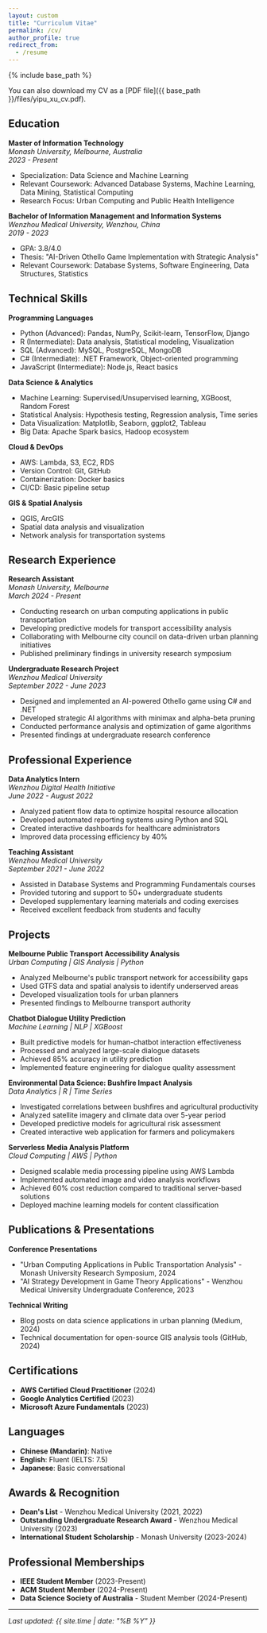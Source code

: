 ```yaml
---
layout: custom
title: "Curriculum Vitae"
permalink: /cv/
author_profile: true
redirect_from:
  - /resume
---
```


{% include base_path %}

You can also download my CV as a [PDF file]({{ base_path }}/files/yipu_xu_cv.pdf).

## Education

**Master of Information Technology**  
*Monash University, Melbourne, Australia*  
*2023 - Present*

- Specialization: Data Science and Machine Learning
- Relevant Coursework: Advanced Database Systems, Machine Learning, Data Mining, Statistical Computing
- Research Focus: Urban Computing and Public Health Intelligence

**Bachelor of Information Management and Information Systems**  
*Wenzhou Medical University, Wenzhou, China*  
*2019 - 2023*

- GPA: 3.8/4.0
- Thesis: "AI-Driven Othello Game Implementation with Strategic Analysis"
- Relevant Coursework: Database Systems, Software Engineering, Data Structures, Statistics

## Technical Skills

**Programming Languages**
- Python (Advanced): Pandas, NumPy, Scikit-learn, TensorFlow, Django
- R (Intermediate): Data analysis, Statistical modeling, Visualization
- SQL (Advanced): MySQL, PostgreSQL, MongoDB
- C# (Intermediate): .NET Framework, Object-oriented programming
- JavaScript (Intermediate): Node.js, React basics

**Data Science & Analytics**
- Machine Learning: Supervised/Unsupervised learning, XGBoost, Random Forest
- Statistical Analysis: Hypothesis testing, Regression analysis, Time series
- Data Visualization: Matplotlib, Seaborn, ggplot2, Tableau
- Big Data: Apache Spark basics, Hadoop ecosystem

**Cloud & DevOps**
- AWS: Lambda, S3, EC2, RDS
- Version Control: Git, GitHub
- Containerization: Docker basics
- CI/CD: Basic pipeline setup

**GIS & Spatial Analysis**
- QGIS, ArcGIS
- Spatial data analysis and visualization
- Network analysis for transportation systems

## Research Experience

**Research Assistant**  
*Monash University, Melbourne*  
*March 2024 - Present*

- Conducting research on urban computing applications in public transportation
- Developing predictive models for transport accessibility analysis
- Collaborating with Melbourne city council on data-driven urban planning initiatives
- Published preliminary findings in university research symposium

**Undergraduate Research Project**  
*Wenzhou Medical University*  
*September 2022 - June 2023*

- Designed and implemented an AI-powered Othello game using C# and .NET
- Developed strategic AI algorithms with minimax and alpha-beta pruning
- Conducted performance analysis and optimization of game algorithms
- Presented findings at undergraduate research conference

## Professional Experience

**Data Analytics Intern**  
*Wenzhou Digital Health Initiative*  
*June 2022 - August 2022*

- Analyzed patient flow data to optimize hospital resource allocation
- Developed automated reporting systems using Python and SQL
- Created interactive dashboards for healthcare administrators
- Improved data processing efficiency by 40%

**Teaching Assistant**  
*Wenzhou Medical University*  
*September 2021 - June 2022*

- Assisted in Database Systems and Programming Fundamentals courses
- Provided tutoring and support to 50+ undergraduate students
- Developed supplementary learning materials and coding exercises
- Received excellent feedback from students and faculty

## Projects

**Melbourne Public Transport Accessibility Analysis**  
*Urban Computing | GIS Analysis | Python*
- Analyzed Melbourne's public transport network for accessibility gaps
- Used GTFS data and spatial analysis to identify underserved areas
- Developed visualization tools for urban planners
- Presented findings to Melbourne transport authority

**Chatbot Dialogue Utility Prediction**  
*Machine Learning | NLP | XGBoost*
- Built predictive models for human-chatbot interaction effectiveness
- Processed and analyzed large-scale dialogue datasets
- Achieved 85% accuracy in utility prediction
- Implemented feature engineering for dialogue quality assessment

**Environmental Data Science: Bushfire Impact Analysis**  
*Data Analytics | R | Time Series*
- Investigated correlations between bushfires and agricultural productivity
- Analyzed satellite imagery and climate data over 5-year period
- Developed predictive models for agricultural risk assessment
- Created interactive web application for farmers and policymakers

**Serverless Media Analysis Platform**  
*Cloud Computing | AWS | Python*
- Designed scalable media processing pipeline using AWS Lambda
- Implemented automated image and video analysis workflows
- Achieved 60% cost reduction compared to traditional server-based solutions
- Deployed machine learning models for content classification

## Publications & Presentations

**Conference Presentations**
- "Urban Computing Applications in Public Transportation Analysis" - Monash University Research Symposium, 2024
- "AI Strategy Development in Game Theory Applications" - Wenzhou Medical University Undergraduate Conference, 2023

**Technical Writing**
- Blog posts on data science applications in urban planning (Medium, 2024)
- Technical documentation for open-source GIS analysis tools (GitHub, 2024)

## Certifications

- **AWS Certified Cloud Practitioner** (2024)
- **Google Analytics Certified** (2023)
- **Microsoft Azure Fundamentals** (2023)

## Languages

- **Chinese (Mandarin)**: Native
- **English**: Fluent (IELTS: 7.5)
- **Japanese**: Basic conversational

## Awards & Recognition

- **Dean's List** - Wenzhou Medical University (2021, 2022)
- **Outstanding Undergraduate Research Award** - Wenzhou Medical University (2023)
- **International Student Scholarship** - Monash University (2023-2024)

## Professional Memberships

- **IEEE Student Member** (2023-Present)
- **ACM Student Member** (2024-Present)
- **Data Science Society of Australia** - Student Member (2024-Present)

---

*Last updated: {{ site.time | date: "%B %Y" }}*
